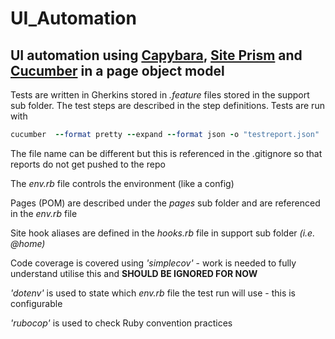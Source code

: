 # UI_Automation
## UI automation using [Capybara](https://github.com/teamcapybara/capybara), [Site Prism](https://github.com/natritmeyer/site_prism) and [Cucumber](https://github.com/cucumber) in a page object model

Tests are written in Gherkins stored in _.feature_ files stored in the support sub folder. The test steps are described in the step definitions.
Tests are run with

```ruby
cucumber  --format pretty --expand --format json -o "testreport.json"
```
The file name can be different but this is referenced in the .gitignore so that reports do not get pushed to the repo

The _env.rb_ file controls the environment (like a config)

Pages (POM) are described under the _pages_ sub folder and are referenced in the _env.rb_ file

Site hook aliases are defined in the _hooks.rb_ file in support sub folder _(i.e. @home)_



Code coverage is covered using _'simplecov'_ - work is needed to fully understand utilise this and **SHOULD BE IGNORED FOR NOW**

_'dotenv'_ is used to state which _env.rb_ file the test run will use - this is configurable 

_'rubocop'_ is used to check Ruby convention practices

